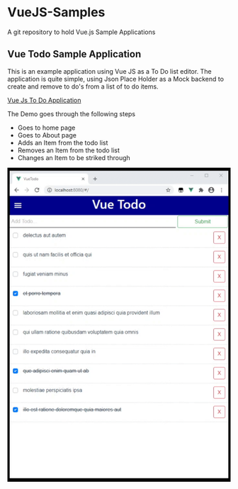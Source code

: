 # VueJS-Samples
A git repository to hold Vue.js Sample Applications

## Vue Todo Sample Application

This is an example application using Vue JS as a To Do list editor. The application is quite simple, using Json Place Holder as a Mock backend to create and remove to do's from a list of to do items. 

[Vue Js To Do Application](https://github.com/StuartSmith/VueJS-Samples/tree/master/vuetodo)

The Demo goes through the following steps
   * Goes to home page
   * Goes to About page
   * Adds an Item from the todo list 
   * Removes an Item from the todo list
   * Changes an Item to be striked through
   

![Alt text](https://github.com/StuartSmith/VueJS-Samples/blob/master/vuetodo/GitHubImage/2020-10-07%2020-54-33.gif?raw=true "VueJS To Do Application")
